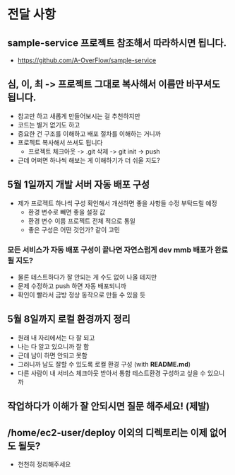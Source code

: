 # 전달 사항

## sample-service 프로젝트 참조해서 따라하시면 됩니다.

- https://github.com/A-OverFlow/sample-service

## 심, 이, 최 -> 프로젝트 그대로 복사해서 이름만 바꾸셔도 됩니다.

- 참고만 하고 새롭게 만들어보시는 걸 추천하지만
- 코드는 별거 없기도 하고
- 중요한 건 구조를 이해하고 배포 절차를 이해하는 거니까
- 프로젝트 복사해서 쓰셔도 됩니다
    - 프로젝트 체크아웃 -> .git 삭제 -> git init -> push
- 근데 어쩌면 하나씩 해보는 게 이해하기가 더 쉬울 지도?

## 5월 1일까지 개발 서버 자동 배포 구성

- 제가 프로젝트 하나씩 구성 확인해서 개선하면 좋을 사항들 수정 부탁드릴 예정
  - 환경 변수로 빼면 좋을 설정 값
  - 환경 변수 이름 프로젝트 전체 적으로 통일
  - 좋은 구성은 어떤 것인가? 같이 고민

### 모든 서비스가 자동 배포 구성이 끝나면 자연스럽게 dev mmb 배포가 완료될 지도?

- 물론 테스트하다가 잘 안되는 게 수도 없이 나올 테지만
- 문제 수정하고 push 하면 자동 배포되니까
- 확인이 빨라서 금방 정상 동작으로 만들 수 있을 듯

## 5월 8일까지 로컬 환경까지 정리

- 원래 내 자리에서는 다 잘 되고
- 나는 다 알고 있으니까 잘 함
- 근데 남이 하면 안되고 못함
- 그러니까 남도 잘할 수 있도록 로컬 환경 구성 (with **README.md**)
- 다른 사람이 내 서비스 체크아웃 받아서 통합 테스트환경 구성하고 싶을 수 있으니까

## 작업하다가 이해가 잘 안되시면 질문 해주세요! (제발)

## /home/ec2-user/deploy 이외의 디렉토리는 이제 없어도 될듯?

- 천천히 정리해주세요